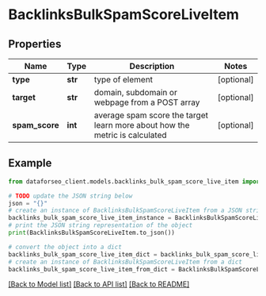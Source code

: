 # BacklinksBulkSpamScoreLiveItem


## Properties

Name | Type | Description | Notes
------------ | ------------- | ------------- | -------------
**type** | **str** | type of element | [optional] 
**target** | **str** | domain, subdomain or webpage from a POST array | [optional] 
**spam_score** | **int** | average spam score the target learn more about how the metric is calculated | [optional] 

## Example

```python
from dataforseo_client.models.backlinks_bulk_spam_score_live_item import BacklinksBulkSpamScoreLiveItem

# TODO update the JSON string below
json = "{}"
# create an instance of BacklinksBulkSpamScoreLiveItem from a JSON string
backlinks_bulk_spam_score_live_item_instance = BacklinksBulkSpamScoreLiveItem.from_json(json)
# print the JSON string representation of the object
print(BacklinksBulkSpamScoreLiveItem.to_json())

# convert the object into a dict
backlinks_bulk_spam_score_live_item_dict = backlinks_bulk_spam_score_live_item_instance.to_dict()
# create an instance of BacklinksBulkSpamScoreLiveItem from a dict
backlinks_bulk_spam_score_live_item_from_dict = BacklinksBulkSpamScoreLiveItem.from_dict(backlinks_bulk_spam_score_live_item_dict)
```
[[Back to Model list]](../README.md#documentation-for-models) [[Back to API list]](../README.md#documentation-for-api-endpoints) [[Back to README]](../README.md)


